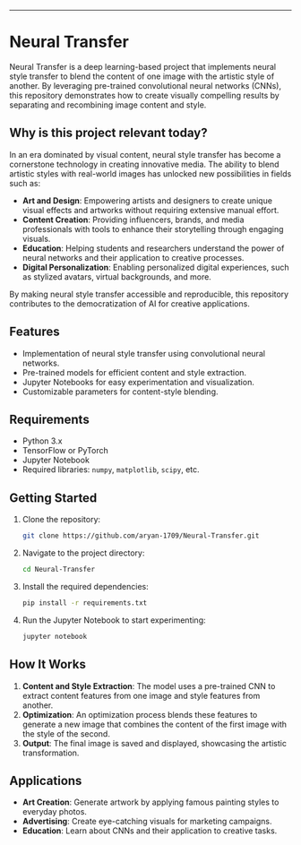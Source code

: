 

---

# Neural Transfer

Neural Transfer is a deep learning-based project that implements neural style transfer to blend the content of one image with the artistic style of another. By leveraging pre-trained convolutional neural networks (CNNs), this repository demonstrates how to create visually compelling results by separating and recombining image content and style.

## Why is this project relevant today?

In an era dominated by visual content, neural style transfer has become a cornerstone technology in creating innovative media. The ability to blend artistic styles with real-world images has unlocked new possibilities in fields such as:

- **Art and Design**: Empowering artists and designers to create unique visual effects and artworks without requiring extensive manual effort.
- **Content Creation**: Providing influencers, brands, and media professionals with tools to enhance their storytelling through engaging visuals.
- **Education**: Helping students and researchers understand the power of neural networks and their application to creative processes.
- **Digital Personalization**: Enabling personalized digital experiences, such as stylized avatars, virtual backgrounds, and more.

By making neural style transfer accessible and reproducible, this repository contributes to the democratization of AI for creative applications.

## Features

- Implementation of neural style transfer using convolutional neural networks.
- Pre-trained models for efficient content and style extraction.
- Jupyter Notebooks for easy experimentation and visualization.
- Customizable parameters for content-style blending.

## Requirements

- Python 3.x
- TensorFlow or PyTorch
- Jupyter Notebook
- Required libraries: `numpy`, `matplotlib`, `scipy`, etc.

## Getting Started

1. Clone the repository:
   ```bash
   git clone https://github.com/aryan-1709/Neural-Transfer.git
   ```
2. Navigate to the project directory:
   ```bash
   cd Neural-Transfer
   ```
3. Install the required dependencies:
   ```bash
   pip install -r requirements.txt
   ```
4. Run the Jupyter Notebook to start experimenting:
   ```bash
   jupyter notebook
   ```

## How It Works

1. **Content and Style Extraction**: The model uses a pre-trained CNN to extract content features from one image and style features from another.
2. **Optimization**: An optimization process blends these features to generate a new image that combines the content of the first image with the style of the second.
3. **Output**: The final image is saved and displayed, showcasing the artistic transformation.

## Applications

- **Art Creation**: Generate artwork by applying famous painting styles to everyday photos.
- **Advertising**: Create eye-catching visuals for marketing campaigns.
- **Education**: Learn about CNNs and their application to creative tasks.
